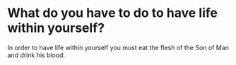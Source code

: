 # What do you have to do to have life within yourself?

In order to have life within yourself you must eat the flesh of the Son of Man and drink his blood.
